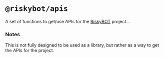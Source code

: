 # `@riskybot/apis`

A set of functions to get/use APIs for the [RiskyBOT](https://github.com/RiskyMH/RiskyBOT) project...

### Notes
This is not fully designed to be used as a library, but rather as a way to get the APIs for the project.
